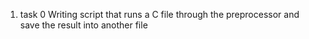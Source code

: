 1. task 0 Writing script that runs a C file through the preprocessor and save the result into another file
